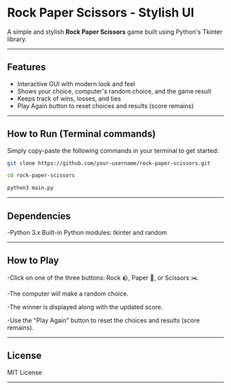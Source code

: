 # Rock Paper Scissors - Stylish UI

A simple and stylish **Rock Paper Scissors** game built using Python's Tkinter library.

---

## Features

- Interactive GUI with modern look and feel
- Shows your choice, computer's random choice, and the game result
- Keeps track of wins, losses, and ties
- Play Again button to reset choices and results (score remains)

---

## How to Run (Terminal commands)

Simply copy-paste the following commands in your terminal to get started:

```bash
git clone https://github.com/your-username/rock-paper-scissors.git
```

```bash
cd rock-paper-scissors

```

```bash
python3 main.py
```


---
## Dependencies
-Python 3.x
Built-in Python modules: tkinter and random

---
## How to Play
-Click on one of the three buttons: Rock 🪨, Paper 📄, or Scissors ✂️.

-The computer will make a random choice.

-The winner is displayed along with the updated score.

-Use the "Play Again" button to reset the choices and results (score remains).



---
## License
MIT License

---
